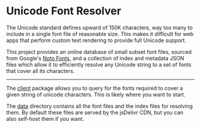 # Unicode Font Resolver

The Unicode standard defines upward of 150K characters, way too many to include in a single font file of reasonable size. This makes it difficult for web apps that perform custom text rendering to provide full Unicode support.

This project provides an online database of small subset font files, sourced from Google's [Noto Fonts](https://fonts.google.com/noto), and a collection of index and metadata JSON files which allow it to efficiently resolve any Unicode string to a set of fonts that cover all its characters.

-----

The [client](packages/client) package allows you to query for the fonts required to cover a given string of unicode characters. This is likely where you want to start.

The [data](packages/data) directory contains all the font files and the index files for resolving them. By default these files are served by the jsDelivr CDN, but you can also self-host them if you want.


